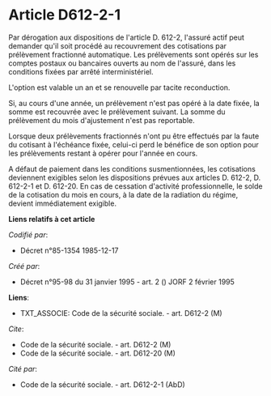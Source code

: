 # Article D612-2-1

Par dérogation aux dispositions de l'article D. 612-2, l'assuré actif peut demander qu'il soit procédé au recouvrement des
cotisations par prélèvement fractionné automatique. Les prélèvements sont opérés sur les comptes postaux ou bancaires ouverts
au nom de l'assuré, dans les conditions fixées par arrêté interministériel.

L'option est valable un an et se renouvelle par tacite reconduction.

Si, au cours d'une année, un prélèvement n'est pas opéré à la date fixée, la somme est recouvrée avec le prélèvement suivant.
La somme du prélèvement du mois d'ajustement n'est pas reportable.

Lorsque deux prélèvements fractionnés n'ont pu être effectués par la faute du cotisant à l'échéance fixée, celui-ci perd le
bénéfice de son option pour les prélèvements restant à opérer pour l'année en cours.

A défaut de paiement dans les conditions susmentionnées, les cotisations deviennent exigibles selon les dispositions prévues
aux articles D. 612-2, D. 612-2-1 et D. 612-20. En cas de cessation d'activité professionnelle, le solde de la cotisation du
mois en cours, à la date de la radiation du régime, devient immédiatement exigible.

**Liens relatifs à cet article**

_Codifié par_:

  - Décret n°85-1354 1985-12-17

_Créé par_:

  - Décret n°95-98 du 31 janvier 1995 - art. 2 () JORF 2 février 1995

**Liens**:

  - TXT_ASSOCIE: Code de la sécurité sociale. - art. D612-2 (M)

_Cite_:

  - Code de la sécurité sociale. - art. D612-2 (M)
  - Code de la sécurité sociale. - art. D612-20 (M)

_Cité par_:

  - Code de la sécurité sociale. - art. D612-2-1 (AbD)
